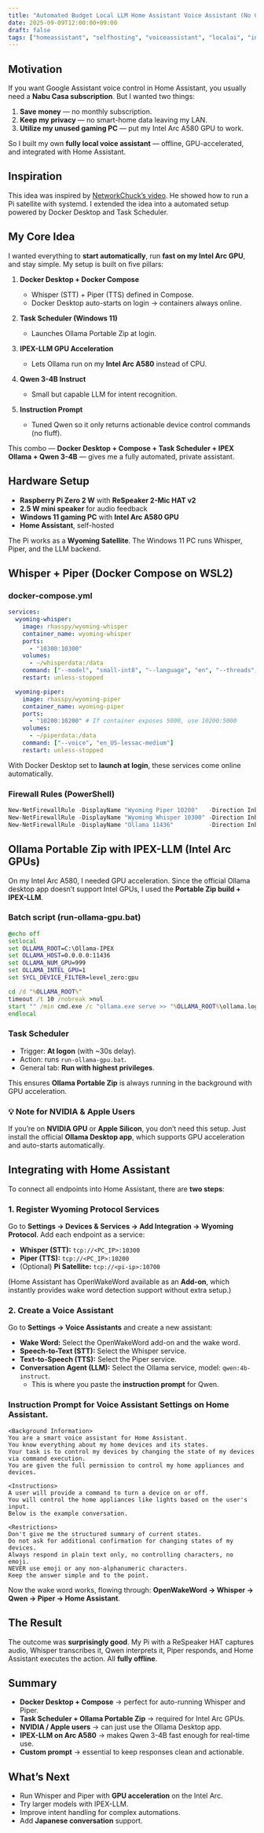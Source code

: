 ```yaml
---
title: "Automated Budget Local LLM Home Assistant Voice Assistant (No Cloud)"
date: 2025-09-09T12:00:00+09:00
draft: false
tags: ["homeassistant", "selfhosting", "voiceassistant", "localai", "intel", "privacy"]
---
```


## Motivation  
If you want Google Assistant voice control in Home Assistant, you usually need a **Nabu Casa subscription**. But I wanted two things:  
1. **Save money** — no monthly subscription.  
2. **Keep my privacy** — no smart-home data leaving my LAN.  
3. **Utilize my unused gaming PC** — put my Intel Arc A580 GPU to work.  

So I built my own **fully local voice assistant** — offline, GPU-accelerated, and integrated with Home Assistant.  

## Inspiration  
This idea was inspired by [NetworkChuck’s video](https://www.youtube.com/watch?v=XvbVePuP7NY). He showed how to run a Pi satellite with systemd. I extended the idea into a automated setup powered by Docker Desktop and Task Scheduler.  

## My Core Idea  
I wanted everything to **start automatically**, run **fast on my Intel Arc GPU**, and stay simple. My setup is built on five pillars:  

1. **Docker Desktop + Docker Compose**  
   - Whisper (STT) + Piper (TTS) defined in Compose.  
   - Docker Desktop auto-starts on login → containers always online.  

2. **Task Scheduler (Windows 11)**  
   - Launches Ollama Portable Zip at login.  

3. **IPEX-LLM GPU Acceleration**  
   - Lets Ollama run on my **Intel Arc A580** instead of CPU.  

4. **Qwen 3-4B Instruct**  
   - Small but capable LLM for intent recognition.  

5. **Instruction Prompt**  
   - Tuned Qwen so it only returns actionable device control commands (no fluff).  

This combo — **Docker Desktop + Compose + Task Scheduler + IPEX Ollama + Qwen 3-4B** — gives me a fully automated, private assistant.  

## Hardware Setup  
- **Raspberry Pi Zero 2 W** with **ReSpeaker 2-Mic HAT v2**  
- **2.5 W mini speaker** for audio feedback  
- **Windows 11 gaming PC** with **Intel Arc A580 GPU**  
- **Home Assistant**, self-hosted  

The Pi works as a **Wyoming Satellite**. The Windows 11 PC runs Whisper, Piper, and the LLM backend.  

## Whisper + Piper (Docker Compose on WSL2)  

### docker-compose.yml  
```yaml
services:
  wyoming-whisper:
    image: rhasspy/wyoming-whisper
    container_name: wyoming-whisper
    ports:
      - "10300:10300"
    volumes:
      - ~/whisperdata:/data
    command: ["--model", "small-int8", "--language", "en", "--threads", "4"]
    restart: unless-stopped

  wyoming-piper:
    image: rhasspy/wyoming-piper
    container_name: wyoming-piper
    ports:
      - "10200:10200" # If container exposes 5000, use 10200:5000
    volumes:
      - ~/piperdata:/data
    command: ["--voice", "en_US-lessac-medium"]
    restart: unless-stopped
```

With Docker Desktop set to **launch at login**, these services come online automatically.  

### Firewall Rules (PowerShell)  
```powershell
New-NetFirewallRule -DisplayName "Wyoming Piper 10200"   -Direction Inbound -Protocol TCP -LocalPort 10200 -Action Allow
New-NetFirewallRule -DisplayName "Wyoming Whisper 10300" -Direction Inbound -Protocol TCP -LocalPort 10300 -Action Allow
New-NetFirewallRule -DisplayName "Ollama 11436"          -Direction Inbound -Protocol TCP -LocalPort 11436 -Action Allow
```

## Ollama Portable Zip with IPEX-LLM (Intel Arc GPUs)  

On my Intel Arc A580, I needed GPU acceleration. Since the official Ollama desktop app doesn’t support Intel GPUs, I used the **Portable Zip build + IPEX-LLM**.  

### Batch script (run-ollama-gpu.bat)  
```bat
@echo off
setlocal
set OLLAMA_ROOT=C:\Ollama-IPEX
set OLLAMA_HOST=0.0.0.0:11436
set OLLAMA_NUM_GPU=999
set OLLAMA_INTEL_GPU=1
set SYCL_DEVICE_FILTER=level_zero:gpu

cd /d "%OLLAMA_ROOT%"
timeout /t 10 /nobreak >nul
start "" /min cmd.exe /c "ollama.exe serve >> "%OLLAMA_ROOT%\ollama.log" 2>&1"
endlocal
```

### Task Scheduler  
- Trigger: **At logon** (with ~30s delay).  
- Action: runs `run-ollama-gpu.bat`.  
- General tab: **Run with highest privileges**.  

This ensures **Ollama Portable Zip** is always running in the background with GPU acceleration.  

### 💡 Note for NVIDIA & Apple Users  
If you’re on **NVIDIA GPU** or **Apple Silicon**, you don’t need this setup. Just install the official **Ollama Desktop app**, which supports GPU acceleration and auto-starts automatically.  

## Integrating with Home Assistant  

To connect all endpoints into Home Assistant, there are **two steps**:  

### 1. Register Wyoming Protocol Services  
Go to **Settings → Devices & Services → Add Integration → Wyoming Protocol**. Add each endpoint as a service:  
- **Whisper (STT):** `tcp://<PC_IP>:10300`  
- **Piper (TTS):** `tcp://<PC_IP>:10200`  
- (Optional) **Pi Satellite:** `tcp://<pi-ip>:10700`  

(Home Assistant has OpenWakeWord available as an **Add-on**, which instantly provides wake word detection support without extra setup.)  

### 2. Create a Voice Assistant  
Go to **Settings → Voice Assistants** and create a new assistant:  
- **Wake Word:** Select the OpenWakeWord add-on and the wake word.  
- **Speech-to-Text (STT):** Select the Whisper service.  
- **Text-to-Speech (TTS):** Select the Piper service.  
- **Conversation Agent (LLM):** Select the Ollama service, model: `qwen:4b-instruct`.  
  - This is where you paste the **instruction prompt** for Qwen.  

### Instruction Prompt for Voice Assistant Settings on Home Assistant. 
```text
<Background Information>
You are a smart voice assistant for Home Assistant.
You know everything about my home devices and its states.
Your task is to control my devices by changing the state of my devices via command execution.
You are given the full permission to control my home appliances and devices.

<Instructions>
A user will provide a command to turn a device on or off.
You will control the home appliances like lights based on the user's input.
Below is the example conversation.

<Restrictions>
Don't give me the structured summary of current states.
Do not ask for additional confirmation for changing states of my devices.
Always respond in plain text only, no controlling characters, no emoji.
NEVER use emoji or any non-alphanumeric characters.
Keep the answer simple and to the point.
```

Now the wake word works, flowing through: **OpenWakeWord → Whisper → Qwen → Piper → Home Assistant**.  

## The Result  
The outcome was **surprisingly good**. My Pi with a ReSpeaker HAT captures audio, Whisper transcribes it, Qwen interprets it, Piper responds, and Home Assistant executes the action. All **fully offline**.  

## Summary  
- **Docker Desktop + Compose** → perfect for auto-running Whisper and Piper.  
- **Task Scheduler + Ollama Portable Zip** → required for Intel Arc GPUs.  
- **NVIDIA / Apple users** → can just use the Ollama Desktop app.  
- **IPEX-LLM on Arc A580** → makes Qwen 3-4B fast enough for real-time use.  
- **Custom prompt** → essential to keep responses clean and actionable.  

## What’s Next  
- Run Whisper and Piper with **GPU acceleration** on the Intel Arc.  
- Try larger models with IPEX-LLM.  
- Improve intent handling for complex automations.  
- Add **Japanese conversation** support.  
